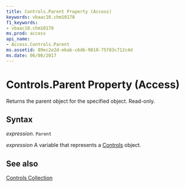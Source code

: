 ```yaml
---
title: Controls.Parent Property (Access)
keywords: vbaac10.chm10178
f1_keywords:
- vbaac10.chm10178
ms.prod: access
api_name:
- Access.Controls.Parent
ms.assetid: 89ec2e2d-ebab-c6db-9810-75f83c712c4d
ms.date: 06/08/2017
---
```



# Controls.Parent Property (Access)

Returns the parent object for the specified object. Read-only.


## Syntax

 _expression_. `Parent`

 _expression_ A variable that represents a [Controls](Access.Controls.md) object.


## See also


[Controls Collection](Access.Controls.md)

